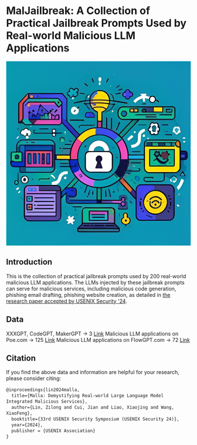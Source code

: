 # MalJailbreak: A Collection of Practical Jailbreak Prompts Used by Real-world Malicious LLM Applications

![](./background.png)

## Introduction

This is the collection of practical jailbreak prompts used by 200 real-world malicious LLM applications. The LLMs injected by these jailbreak prompts can serve for malicious services, including malicious code generation, phishing email drafting, phishing website creation, as detailed in [the research paper accepted by USENIX Security '24](https://arxiv.org/abs/2401.03315).

## Data

XXXGPT, CodeGPT, MakerGPT -> 3 [Link](./jailbreak-prompts-from-XXXGPT+CodeGPT+MakerGPT.json)
Malicious LLM applications on Poe.com -> 125 [Link](./jailbreak-prompts-from-Poe.json)
Malicious LLM applications on FlowGPT.com -> 72 [Link](./jailbreak-prompts-from-FlowGPT.json)

## Citation


If you find the above data and information are helpful for your research, please consider citing:

```
@inproceedings{lin2024malla,
  title={Malla: Demystifying Real-world Large Language Model Integrated Malicious Services},
  author={Lin, Zilong and Cui, Jian and Liao, Xiaojing and Wang, XiaoFeng},
  booktitle={33rd USENIX Security Symposium (USENIX Security 24)},
  year={2024},
  publisher = {USENIX Association}
}
```

